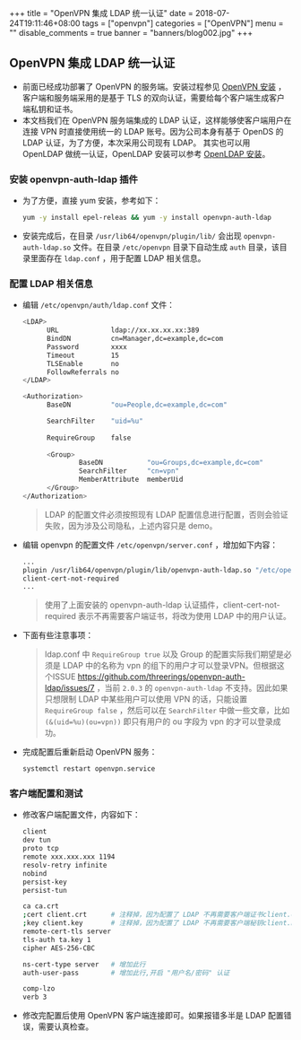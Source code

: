 +++
title = "OpenVPN 集成 LDAP 统一认证"
date = 2018-07-24T19:11:46+08:00
tags = ["openvpn"]
categories = ["OpenVPN"]
menu = ""
disable_comments = true
banner = "banners/blog002.jpg"
+++
## OpenVPN 集成 LDAP 统一认证

- 前面已经成功部署了 OpenVPN 的服务端。安装过程参见 [OpenVPN 安装](openvpn-installation.md) ，客户端和服务端采用的是基于 TLS 的双向认证，需要给每个客户端生成客户端私钥和证书。
- 本文档我们在 OpenVPN 服务端集成的 LDAP 认证，这样能够使客户端用户在连接 VPN 时直接使用统一的 LDAP 账号。因为公司本身有基于 OpenDS 的 LDAP 认证，为了方便，本次采用公司现有 LDAP。 其实也可以用 OpenLDAP 做统一认证，OpenLDAP 安装可以参考 [OpenLDAP 安装](https://blog.frognew.com/2017/05/openldap-install-notes.html)。

### 安装 openvpn-auth-ldap 插件
- 为了方便，直接 yum 安装，参考如下：

    ```bash
    yum -y install epel-releas && yum -y install openvpn-auth-ldap
    ```

- 安装完成后，在目录 `/usr/lib64/openvpn/plugin/lib/` 会出现 `openvpn-auth-ldap.so` 文件。在目录 `/etc/openvpn` 目录下自动生成 `auth` 目录，该目录里面存在 `ldap.conf` ，用于配置 LDAP 相关信息。

### 配置 LDAP 相关信息
- 编辑 `/etc/openvpn/auth/ldap.conf` 文件：

    ```bash
    <LDAP>
          URL             ldap://xx.xx.xx.xx:389
          BindDN          cn=Manager,dc=example,dc=com
          Password        xxxx
          Timeout         15
          TLSEnable       no
          FollowReferrals no
    </LDAP>
    
    <Authorization>
          BaseDN          "ou=People,dc=example,dc=com"
    
          SearchFilter    "uid=%u"
     
          RequireGroup    false
     
          <Group>
                  BaseDN           "ou=Groups,dc=example,dc=com"
                  SearchFilter     "cn=vpn"
                  MemberAttribute  memberUid
          </Group>
    </Authorization>
    ```

    > LDAP 的配置文件必须按照现有 LDAP 配置信息进行配置，否则会验证失败，因为涉及公司隐私，上述内容只是 demo。

- 编辑 openvpn 的配置文件 `/etc/openvpn/server.conf` ，增加如下内容：

    ```bash
    ...
    plugin /usr/lib64/openvpn/plugin/lib/openvpn-auth-ldap.so "/etc/openvpn/auth/ldap.conf cn=*" 
    client-cert-not-required
    ... 
    ```

    > 使用了上面安装的 openvpn-auth-ldap 认证插件，client-cert-not-required 表示不再需要客户端证书，将改为使用 LDAP 中的用户认证。

- 下面有些注意事项：

    > ldap.conf 中 `RequireGroup true` 以及 Group 的配置实际我们期望是必须是 LDAP 中的名称为 vpn 的组下的用户才可以登录VPN。但根据这个ISSUE <https://github.com/threerings/openvpn-auth-ldap/issues/7> ，当前 `2.0.3` 的 `openvpn-auth-ldap` 不支持。因此如果只想限制 LDAP 中某些用户可以使用 VPN 的话，只能设置 `RequireGroup false` ，然后可以在 `SearchFilter` 中做一些文章，比如 `(&(uid=%u)(ou=vpn))` 即只有用户的 ou 字段为 vpn 的才可以登录成功。

- 完成配置后重新启动 OpenVPN 服务：

    ```bash
    systemctl restart openvpn.service
    ```

### 客户端配置和测试
- 修改客户端配置文件，内容如下：

    ```bash
    client
    dev tun
    proto tcp
    remote xxx.xxx.xxx 1194
    resolv-retry infinite
    nobind
    persist-key
    persist-tun
    
    ca ca.crt
    ;cert client.crt      # 注释掉，因为配置了 LDAP 不再需要客户端证书client.crt；        
    ;key client.key       # 注释掉，因为配置了 LDAP 不再需要客户端秘钥client.key；
    remote-cert-tls server
    tls-auth ta.key 1
    cipher AES-256-CBC
    
    ns-cert-type server   # 增加此行
    auth-user-pass        # 增加此行,开启 "用户名/密码" 认证
    
    comp-lzo
    verb 3
    ```

- 修改完配置后使用 OpenVPN 客户端连接即可。如果报错多半是 LDAP 配置错误，需要认真检查。




